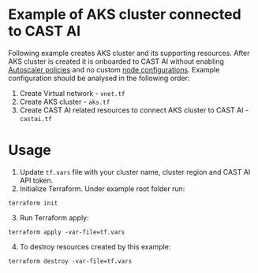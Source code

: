 # Example of AKS cluster connected to CAST AI
Following example creates AKS cluster and its supporting resources.
After AKS cluster is created it is onboarded to CAST AI without enabling [Autoscaler policies](https://docs.cast.ai/reference/policiesapi_upsertclusterpolicies) and no custom [node configurations](https://docs.cast.ai/docs/node-configuration/). 
Example configuration should be analysed in the following order:
1. Create Virtual network - `vnet.tf`
2. Create AKS cluster - `aks.tf`
3. Create CAST AI related resources to connect AKS cluster to CAST AI - `castai.tf`

# Usage
1. Update `tf.vars` file with your cluster name, cluster region and CAST AI API token.
2. Initialize Terraform. Under example root folder run:
```
terraform init
```
3. Run Terraform apply:
```
terraform apply -var-file=tf.vars 
```
4. To destroy resources created by this example:
```
terraform destroy -var-file=tf.vars 
```
